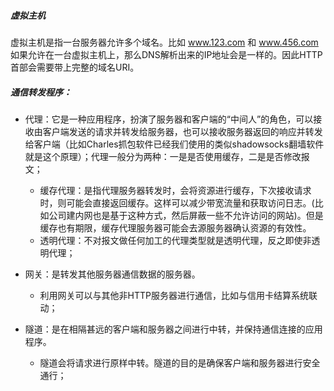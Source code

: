 ##### 虚拟主机
虚拟主机是指一台服务器允许多个域名。比如 www.123.com 和 www.456.com 如果允许在一台虚拟主机上，那么DNS解析出来的IP地址会是一样的。因此HTTP首部会需要带上完整的域名URI。

##### 通信转发程序：
* 代理：它是一种应用程序，扮演了服务器和客户端的“中间人”的角色，可以接收由客户端发送的请求并转发给服务器，也可以接收服务器返回的响应并转发给客户端（比如Charles抓包软件已经我们使用的类似shadowsocks翻墙软件就是这个原理）；代理一般分为两种：一是是否使用缓存，二是是否修改报文；
	* 缓存代理：是指代理服务器转发时，会将资源进行缓存，下次接收请求时，则可能会直接返回缓存。这样可以减少带宽流量和获取访问日志。(比如公司建内网也是基于这种方式，然后屏蔽一些不允许访问的网站)。但是缓存也有期限，缓存代理服务器可能会去源服务器确认资源的有效性。
	* 透明代理：不对报文做任何加工的代理类型就是透明代理，反之即使非透明代理；

* 网关：是转发其他服务器通信数据的服务器。
	* 利用网关可以与其他非HTTP服务器进行通信，比如与信用卡结算系统联动；

* 隧道：是在相隔甚远的客户端和服务器之间进行中转，并保持通信连接的应用程序。
	* 隧道会将请求进行原样中转。隧道的目的是确保客户端和服务器进行安全通行；
	

